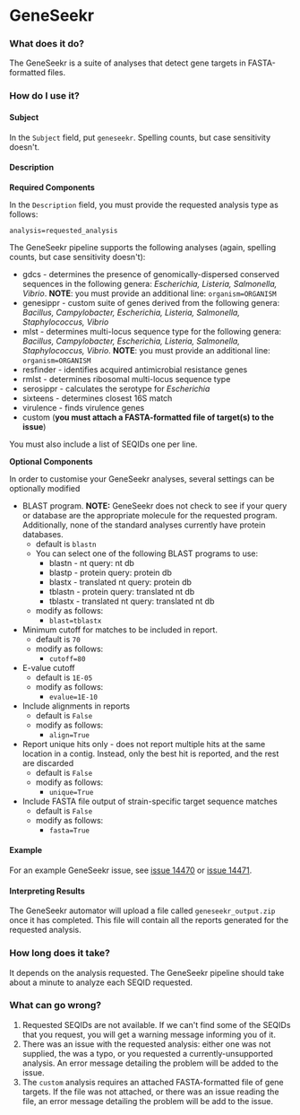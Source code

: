 # GeneSeekr

### What does it do?

The GeneSeekr is a suite of analyses that detect gene targets in FASTA-formatted files.

### How do I use it?

#### Subject

In the `Subject` field, put `geneseekr`. Spelling counts, but case sensitivity doesn't.

#### Description

**Required Components**

In the `Description` field, you must provide the requested analysis type as follows:

`analysis=requested_analysis`

The GeneSeekr pipeline supports the following analyses (again, spelling counts, but case sensitivity doesn't):

- gdcs - determines the presence of genomically-dispersed conserved sequences in the following genera: *Escherichia, Listeria, Salmonella, Vibrio*. **NOTE**: you must provide an additional line: `organism=ORGANISM`
- genesippr - custom suite of genes derived from the following genera: *Bacillus, Campylobacter, Escherichia, Listeria, Salmonella, Staphylococcus, Vibrio*
- mlst - determines multi-locus sequence type for the following genera: *Bacillus, Campylobacter, Escherichia, Listeria, Salmonella, Staphylococcus, Vibrio*. **NOTE**: you must provide an additional line: `organism=ORGANISM`
- resfinder - identifies acquired antimicrobial resistance genes
- rmlst - determines ribosomal multi-locus sequence type
- serosippr - calculates the serotype for *Escherichia*
- sixteens - determines closest 16S match
- virulence - finds virulence genes
- custom (**you must attach a FASTA-formatted file of target(s) to the issue**)

You must also include a list of SEQIDs one per line.

**Optional Components**

In order to customise your GeneSeekr analyses, several settings can be optionally modified

- BLAST program. **NOTE:** GeneSeekr does not check to see if your query or database are the appropriate molecule for the requested program. Additionally, none of the standard analyses currently have protein databases.
    - default is `blastn`
    - You can select one of the following BLAST programs to use:
        - blastn - nt query: nt db
        - blastp - protein query: protein db
        - blastx - translated nt query: protein db
        - tblastn - protein query: translated nt db
        - tblastx - translated nt query: translated nt db
    - modify as follows:
        - `blast=tblastx`
- Minimum cutoff for matches to be included in report.
    - default is `70`
    - modify as follows:
        - `cutoff=80`
- E-value cutoff
    - default is `1E-05`
    - modify as follows:
        - `evalue=1E-10`
- Include alignments in reports
    - default is `False`
    - modify as follows:
        - `align=True`
- Report unique hits only - does not report multiple hits at the same location in a contig. Instead, only the best hit is reported, and the rest are discarded
    - default is `False`
    - modify as follows:
        - `unique=True`
- Include FASTA file output of strain-specific target sequence matches 
    - default is `False`
    - modify as follows:
        - `fasta=True`       


#### Example

For an example GeneSeekr issue, see [issue 14470](https://redmine.biodiversity.agr.gc.ca/issues/14470) or [issue 14471](https://redmine.biodiversity.agr.gc.ca/issues/14471).

#### Interpreting Results

The GeneSeekr automator will upload a file called `geneseekr_output.zip` once it has completed. This file will contain all the reports generated for the requested analysis.

### How long does it take?

It depends on the analysis requested. The GeneSeekr pipeline should take about a minute to analyze each SEQID requested.

### What can go wrong?

1. Requested SEQIDs are not available. If we can't find some of the SEQIDs that you request, you will get a warning message informing you of it.
2. There was an issue with the requested analysis: either one was not supplied, the was a typo, or you requested a currently-unsupported analysis. An error message detailing the problem will be added to the issue.
3. The `custom` analysis requires an attached FASTA-formatted file of gene targets. If the file was not attached, or there was an issue reading the file, an error message detailing the problem will be add to the issue.

